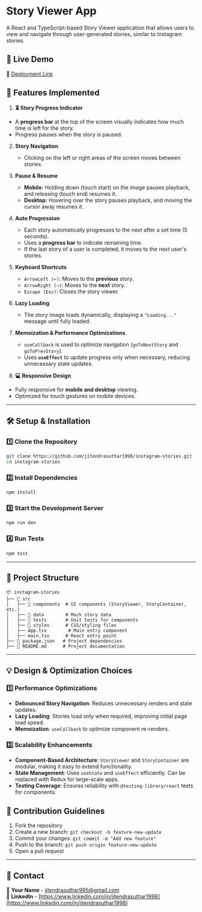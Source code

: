 # **Story Viewer App**

A React and TypeScript-based Story Viewer application that allows users to view and navigate through user-generated stories, similar to Instagram stories.

## **🚀 Live Demo**

🔗 [Deployment Link](https://insta-stories-feature-by-jitendra.netlify.app/)

## **🎯 Features Implemented**

1. **⏳ Story Progress Indicator**

- A **progress bar** at the top of the screen visually indicates how much time is left for the story.
- Progress pauses when the story is paused.

2. **Story Navigation**

   - Clicking on the left or right areas of the screen moves between stories.

3. **Pause & Resume**

   - **Mobile:** Holding down (touch start) on the image pauses playback, and releasing (touch end) resumes it.
   - **Desktop:** Hovering over the story pauses playback, and moving the cursor away resumes it.

4. **Auto Progression**

   - Each story automatically progresses to the next after a set time (5 seconds).
   - Uses a **progress bar** to indicate remaining time.
   - If the last story of a user is completed, it moves to the next user's stories.

5. **Keyboard Shortcuts**

   - `ArrowLeft (←)`: Moves to the **previous** story.
   - `ArrowRight (→)`: Moves to the **next** story.
   - `Escape (Esc)`: Closes the story viewer.

6. **Lazy Loading**

   - The story image loads dynamically, displaying a `"Loading..."` message until fully loaded.

7. **Memoization & Performance Optimizations**

   - `useCallback` is used to optimize navigation (`goToNextStory` and `goToPrevStory`).
   - Uses **`useEffect`** to update progress only when necessary, reducing unnecessary state updates.

8. **💻 Responsive Design**

- Fully responsive for **mobile and desktop** viewing.
- Optimized for touch gestures on mobile devices.

---

## **🛠 Setup & Installation**

### **1️⃣ Clone the Repository**

```bash
git clone https://github.com/jitendrasuthar1998/instagram-stories.git
cd instagram-stories
```

### **2️⃣ Install Dependencies**

```bash
npm install
```

### **3️⃣ Start the Development Server**

```bash
npm run dev
```

### **4️⃣ Run Tests**

```bash
npm test
```

---

## **📂 Project Structure**

```
📦 instagram-stories
├── 📂 src
│   ├── 📂 components  # UI components (StoryViewer, StoryContainer, etc.)
│   ├── 📂 data        # Mock story data
│   ├── 📂 tests       # Unit tests for components
│   ├── 📂 styles      # CSS/styling files
│   ├── App.tsx        # Main entry component
│   ├── main.tsx      # React entry point
├── 📜 package.json   # Project dependencies
├── 📜 README.md      # Project documentation
```

---

## **💡 Design & Optimization Choices**

### **1️⃣ Performance Optimizations**

- **Debounced Story Navigation**: Reduces unnecessary renders and state updates.
- **Lazy Loading**: Stories load only when required, improving initial page load speed.
- **Memoization**: `useCallback` to optimize component re-renders.

### **2️⃣ Scalability Enhancements**

- **Component-Based Architecture**: `StoryViewer` and `StoryContainer` are modular, making it easy to extend functionality.
- **State Management**: Uses `useState` and `useEffect` efficiently. Can be replaced with Redux for large-scale apps.
- **Testing Coverage**: Ensures reliability with `@testing-library/react` tests for components.

## **📌 Contribution Guidelines**

1. Fork the repository
2. Create a new branch: `git checkout -b feature-new-update`
3. Commit your changes: `git commit -m "Add new feature"`
4. Push to the branch: `git push origin feature-new-update`
5. Open a pull request

---

## **📧 Contact**

📩 **Your Name** - [jitendrasuthar995@gmail.com](mailto:jitendrasuthar995@gmail.com)  
🔗 **LinkedIn** - [https://www.linkedin.com/in/jitendrasuthar1998](https://www.linkedin.com/in/jitendrasuthar1998)
